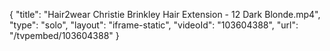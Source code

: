 {
    "title": "Hair2wear Christie Brinkley Hair Extension - 12 Dark Blonde.mp4",
    "type": "solo",
    "layout": "iframe-static",
    "videoId": "103604388",
    "url": "\/tvpembed\/103604388"
}